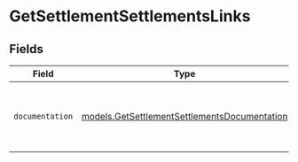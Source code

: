 # GetSettlementSettlementsLinks


## Fields

| Field                                                                                              | Type                                                                                               | Required                                                                                           | Description                                                                                        |
| -------------------------------------------------------------------------------------------------- | -------------------------------------------------------------------------------------------------- | -------------------------------------------------------------------------------------------------- | -------------------------------------------------------------------------------------------------- |
| `documentation`                                                                                    | [models.GetSettlementSettlementsDocumentation](../models/getsettlementsettlementsdocumentation.md) | :heavy_check_mark:                                                                                 | The URL to the generic Mollie API error handling guide.                                            |